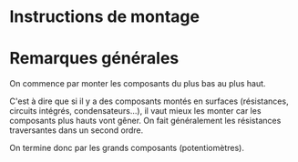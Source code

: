 # Instructions de montage

# Remarques générales

On commence par monter les composants du plus bas au plus haut.

C'est à dire que si il y a des composants montés en surfaces (résistances, circuits intégrés, condensateurs...), il vaut mieux les monter 
car les composants plus hauts vont gêner.
On fait généralement les résistances traversantes dans un second ordre.


On termine donc par les grands composants (potentiomètres).
